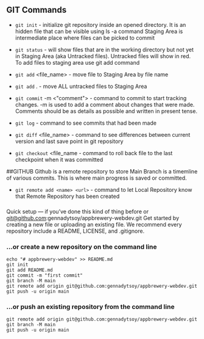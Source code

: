 
## GIT Commands
- `git init` - initialize git repository inside an opened directory. It is an hidden file that can be visible using ls -a command
Staging Area is intermediate place where files can be picked to commit

- `git status` - will show files that are in the working directory but not yet in Staging Area (aka Untracked files). Untracked files will show in red. To add files to staging area use git add command
- `git add` <file_name> - move file to Staging Area by file name
- `git add` . - move ALL untracked files to Staging Area
- `git commit` -m <"comment"> - command to commit to start tracking changes. -m is used to add a comment about changes that were made. Comments should be as details as possible and written in present tense.
- `git log` - command to see commits that had been made
- `git diff` <file_name> - command to see differences between current version and last save point in git repository
- `git checkout` <file_name - command to roll back file to the last checkpoint when it was committed

##GITHUB
Github is a remote repository to store Main Branch is a timemline of various commits. This is where main progress is saved or committed.

- `git remote add <name> <url>` - command to let Local Repository know that Remote Repository has been created

###
Quick setup — if you’ve done this kind of thing before or git@github.com:gennadytsoy/appbrewery-webdev.git Get started by creating a new file or uploading an existing file. We recommend every repository include a README, LICENSE, and .gitignore.

### …or create a new repository on the command line
```
echo "# appbrewery-webdev" >> README.md
git init
git add README.md
git commit -m "first commit"
git branch -M main
git remote add origin git@github.com:gennadytsoy/appbrewery-webdev.git
git push -u origin main
```

### …or push an existing repository from the command line
```
git remote add origin git@github.com:gennadytsoy/appbrewery-webdev.git
git branch -M main
git push -u origin main
```

